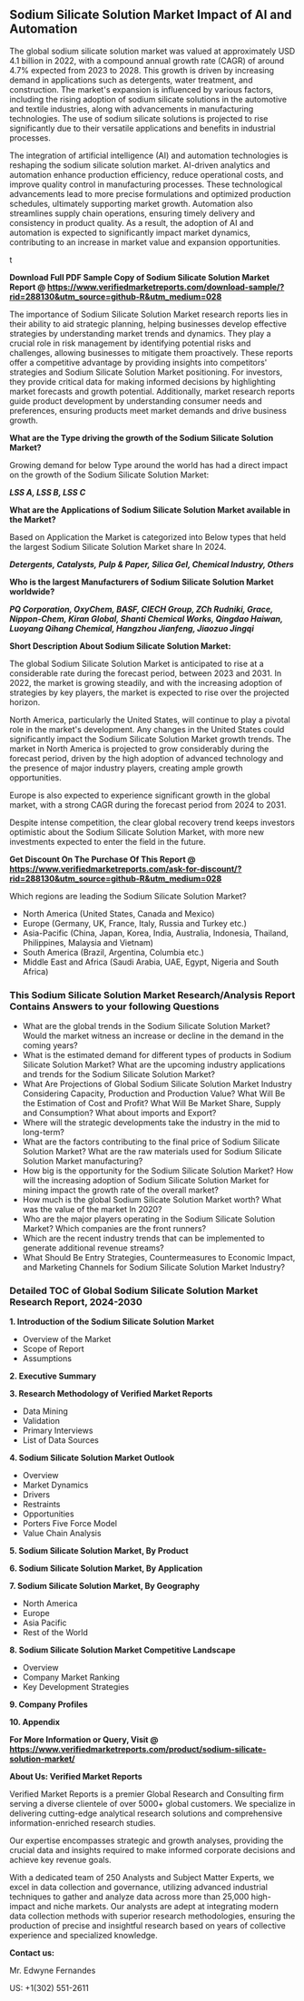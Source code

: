 <h2>Sodium Silicate Solution Market Impact of AI and Automation</h2><p>The global sodium silicate solution market was valued at approximately USD 4.1 billion in 2022, with a compound annual growth rate (CAGR) of around 4.7% expected from 2023 to 2028. This growth is driven by increasing demand in applications such as detergents, water treatment, and construction. The market's expansion is influenced by various factors, including the rising adoption of sodium silicate solutions in the automotive and textile industries, along with advancements in manufacturing technologies. The use of sodium silicate solutions is projected to rise significantly due to their versatile applications and benefits in industrial processes.</p><p>The integration of artificial intelligence (AI) and automation technologies is reshaping the sodium silicate solution market. AI-driven analytics and automation enhance production efficiency, reduce operational costs, and improve quality control in manufacturing processes. These technological advancements lead to more precise formulations and optimized production schedules, ultimately supporting market growth. Automation also streamlines supply chain operations, ensuring timely delivery and consistency in product quality. As a result, the adoption of AI and automation is expected to significantly impact market dynamics, contributing to an increase in market value and expansion opportunities.</p>t</p><p id="" class=""><strong>Download Full PDF Sample Copy of Sodium Silicate Solution Market Report @ <a href="https://www.verifiedmarketreports.com/download-sample/?rid=288130&utm_source=github-R&utm_medium=028" target="_blank">https://www.verifiedmarketreports.com/download-sample/?rid=288130&utm_source=github-R&utm_medium=028</a></strong></p><p>The importance of&nbsp;Sodium Silicate Solution Market research reports lies in their ability to aid strategic planning, helping businesses develop effective strategies by understanding market trends and dynamics. They play a crucial role in risk management by identifying potential risks and challenges, allowing businesses to mitigate them proactively. These reports offer a competitive advantage by providing insights into competitors' strategies and Sodium Silicate Solution Market positioning. For investors, they provide critical data for making informed decisions by highlighting market forecasts and growth potential. Additionally, market research reports guide product development by understanding consumer needs and preferences, ensuring products meet market demands and drive business growth.</p><p><strong>What are the&nbsp;Type driving the growth of the Sodium Silicate Solution Market?</strong></p><p id="" class="">Growing demand for below Type around the world has had a direct impact on the growth of the Sodium Silicate Solution Market:</p><em><strong>LSS A, LSS B, LSS C</strong></em></p><strong>What are the&nbsp;Applications&nbsp;of Sodium Silicate Solution Market available in the Market?</strong></p><p id="" class="">Based on Application the Market is categorized into Below types that held the largest Sodium Silicate Solution Market share In 2024.</p><em><strong>Detergents, Catalysts, Pulp & Paper, Silica Gel, Chemical Industry, Others</strong></em></p><strong>Who is the largest Manufacturers of Sodium Silicate Solution Market worldwide?</strong></p><p><em><strong>PQ Corporation, OxyChem, BASF, CIECH Group, ZCh Rudniki, Grace, Nippon-Chem, Kiran Global, Shanti Chemical Works, Qingdao Haiwan, Luoyang Qihang Chemical, Hangzhou Jianfeng, Jiaozuo Jingqi</strong></em></p><p id="" class=""><strong>Short Description About Sodium Silicate Solution Market:</strong></p><p>The global Sodium Silicate Solution Market is anticipated to rise at a considerable rate during the forecast period, between 2023 and 2031. In 2022, the market is growing steadily, and with the increasing adoption of strategies by key players, the market is expected to rise over the projected horizon.</p><p>North America, particularly the United States, will continue to play a pivotal role in the market's development. Any changes in the United States could significantly impact the Sodium Silicate Solution Market growth trends. The market in North America is projected to grow considerably during the forecast period, driven by the high adoption of advanced technology and the presence of major industry players, creating ample growth opportunities.</p><p>Europe is also expected to experience significant growth in the global market, with a strong CAGR during the forecast period from 2024 to 2031.</p><p>Despite intense competition, the clear global recovery trend keeps investors optimistic about the Sodium Silicate Solution Market, with more new investments expected to enter the field in the future.</p><p id="" class=""><strong>Get Discount On The Purchase Of This Report @ <a href="https://www.verifiedmarketreports.com/ask-for-discount/?rid=288130&utm_source=github-R&utm_medium=028" target="_blank">https://www.verifiedmarketreports.com/ask-for-discount/?rid=288130&utm_source=github-R&utm_medium=028</a></strong></p>Which regions are leading the Sodium Silicate Solution Market?</p><ul><li>North America (United States, Canada and Mexico)</li><li>Europe (Germany, UK, France, Italy, Russia and Turkey etc.)</li><li>Asia-Pacific (China, Japan, Korea, India, Australia, Indonesia, Thailand, Philippines, Malaysia and Vietnam)</li><li>South America (Brazil, Argentina, Columbia etc.)</li><li>Middle East and Africa (Saudi Arabia, UAE, Egypt, Nigeria and South Africa)</li></ul><h3 id="" class="">This Sodium Silicate Solution Market Research/Analysis Report Contains Answers to your following Questions</h3><ul><li>What are the global trends in the Sodium Silicate Solution Market? Would the market witness an increase or decline in the demand in the coming years?</li><li>What is the estimated demand for different types of products in Sodium Silicate Solution Market? What are the upcoming industry applications and trends for the Sodium Silicate Solution Market?</li><li>What Are Projections of Global Sodium Silicate Solution Market Industry Considering Capacity, Production and Production Value? What Will Be the Estimation of Cost and Profit? What Will Be Market Share, Supply and Consumption? What about imports and Export?</li><li>Where will the strategic developments take the industry in the mid to long-term?</li><li>What are the factors contributing to the final price of Sodium Silicate Solution Market? What are the raw materials used for Sodium Silicate Solution Market manufacturing?</li><li>How big is the opportunity for the Sodium Silicate Solution Market? How will the increasing adoption of Sodium Silicate Solution Market for mining impact the growth rate of the overall market?</li><li>How much is the global Sodium Silicate Solution Market worth? What was the value of the market In 2020?</li><li>Who are the major players operating in the Sodium Silicate Solution Market? Which companies are the front runners?</li><li>Which are the recent industry trends that can be implemented to generate additional revenue streams?</li><li>What Should Be Entry Strategies, Countermeasures to Economic Impact, and Marketing Channels for Sodium Silicate Solution Market Industry?</li></ul><h3 id="" class="">Detailed TOC of Global Sodium Silicate Solution Market Research Report, 2024-2030</h3><p id="" class=""><strong>1. Introduction of the Sodium Silicate Solution Market</strong></p><ul><li>Overview of the Market</li><li>Scope of Report</li><li>Assumptions</li></ul><p id="" class=""><strong>2. Executive Summary</strong></p><p id="" class=""><strong>3. Research Methodology of Verified Market Reports</strong></p><ul><li>Data Mining</li><li>Validation</li><li>Primary Interviews</li><li>List of Data Sources</li></ul><p id="" class=""><strong>4. Sodium Silicate Solution Market Outlook</strong></p><ul><li>Overview</li><li>Market Dynamics</li><li>Drivers</li><li>Restraints</li><li>Opportunities</li><li>Porters Five Force Model</li><li>Value Chain Analysis</li></ul><p id="" class=""><strong>5. Sodium Silicate Solution Market, By Product</strong></p><p id="" class=""><strong>6. Sodium Silicate Solution Market, By Application</strong></p><p id="" class=""><strong>7. Sodium Silicate Solution Market, By Geography</strong></p><ul><li>North America</li><li>Europe</li><li>Asia Pacific</li><li>Rest of the World</li></ul><p id="" class=""><strong>8. Sodium Silicate Solution Market Competitive Landscape</strong></p><ul><li>Overview</li><li>Company Market Ranking</li><li>Key Development Strategies</li></ul><p id="" class=""><strong>9. Company Profiles</strong></p><p id="" class=""><strong>10. Appendix</strong></p><p id="" class=""><strong>For More Information or Query, Visit @ <a href="https://www.verifiedmarketreports.com/product/sodium-silicate-solution-market/" target="_blank">https://www.verifiedmarketreports.com/product/sodium-silicate-solution-market/</a></strong></p><p id="" class=""><strong>About Us: Verified Market Reports</strong></p><p id="" class="">Verified Market Reports is a premier Global Research and Consulting firm serving a diverse clientele of over 5000+ global customers. We specialize in delivering cutting-edge analytical research solutions and comprehensive information-enriched research studies.</p><p id="" class="">Our expertise encompasses strategic and growth analyses, providing the crucial data and insights required to make informed corporate decisions and achieve key revenue goals.</p><p id="" class="">With a dedicated team of 250 Analysts and Subject Matter Experts, we excel in data collection and governance, utilizing advanced industrial techniques to gather and analyze data across more than 25,000 high-impact and niche markets. Our analysts are adept at integrating modern data collection methods with superior research methodologies, ensuring the production of precise and insightful research based on years of collective experience and specialized knowledge.</p><p id="" class=""><strong>Contact us:</strong></p><p id="" class="">Mr. Edwyne Fernandes</p><p id="" class="">US: +1(302) 551-2611</p>